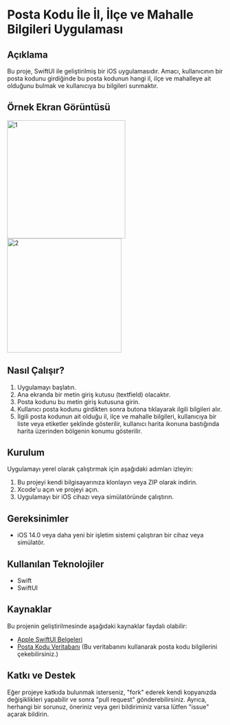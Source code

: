 # Posta Kodu İle İl, İlçe ve Mahalle Bilgileri Uygulaması

## Açıklama

Bu proje, SwiftUI ile geliştirilmiş bir iOS uygulamasıdır. Amacı, kullanıcının bir posta kodunu girdiğinde bu posta kodunun hangi il, ilçe ve mahalleye ait olduğunu bulmak ve kullanıcıya bu bilgileri sunmaktır.

## Örnek Ekran Görüntüsü

<img width="275" alt="1" src="https://github.com/mahmutkara01/PostCode-Swiftui/assets/92724610/8610fc2f-81fb-4d55-ba26-4053b3580251">
<img width="266" alt="2" src="https://github.com/mahmutkara01/PostCode-Swiftui/assets/92724610/4d3261d0-3228-4e30-afd8-7decfb5b3d15">


## Nasıl Çalışır?

1. Uygulamayı başlatın.
2. Ana ekranda bir metin giriş kutusu (textfield) olacaktır.
3. Posta kodunu bu metin giriş kutusuna girin.
4. Kullanıcı posta kodunu girdikten sonra butona tıklayarak ilgili bilgileri alır.
5. İlgili posta kodunun ait olduğu il, ilçe ve mahalle bilgileri, kullanıcıya bir liste veya etiketler şeklinde gösterilir, kullanıcı harita ikonuna bastığında harita üzerinden bölgenin konumu gösterilir.

## Kurulum

Uygulamayı yerel olarak çalıştırmak için aşağıdaki adımları izleyin:

1. Bu projeyi kendi bilgisayarınıza klonlayın veya ZIP olarak indirin.
2. Xcode'u açın ve projeyi açın.
3. Uygulamayı bir iOS cihazı veya simülatöründe çalıştırın.

## Gereksinimler

- iOS 14.0 veya daha yeni bir işletim sistemi çalıştıran bir cihaz veya simülatör.

## Kullanılan Teknolojiler

- Swift
- SwiftUI

## Kaynaklar

Bu projenin geliştirilmesinde aşağıdaki kaynaklar faydalı olabilir:

- [Apple SwiftUI Belgeleri](https://developer.apple.com/documentation/swiftui)
- [Posta Kodu Veritabanı]([link_to_postal_code_database](https://api.zippopotam.us/tr/34000)) (Bu veritabanını kullanarak posta kodu bilgilerini çekebilirsiniz.)

## Katkı ve Destek

Eğer projeye katkıda bulunmak isterseniz, "fork" ederek kendi kopyanızda değişiklikleri yapabilir ve sonra "pull request" gönderebilirsiniz. Ayrıca, herhangi bir sorunuz, öneriniz veya geri bildiriminiz varsa lütfen "issue" açarak bildirin.

